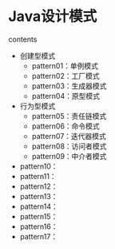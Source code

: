 # Java设计模式
contents
- 创建型模式
    - pattern01：单例模式
    - pattern02：工厂模式
    - pattern03：生成器模式
    - pattern04：原型模式
- 行为型模式
    - pattern05：责任链模式
    - pattern06：命令模式
    - pattern07：迭代器模式
    - pattern08：访问者模式
    - pattern09：中介者模式
- pattern10：
- pattern11：
- pattern12：
- pattern13：
- pattern14：
- pattern15：
- pattern16：
- pattern17：